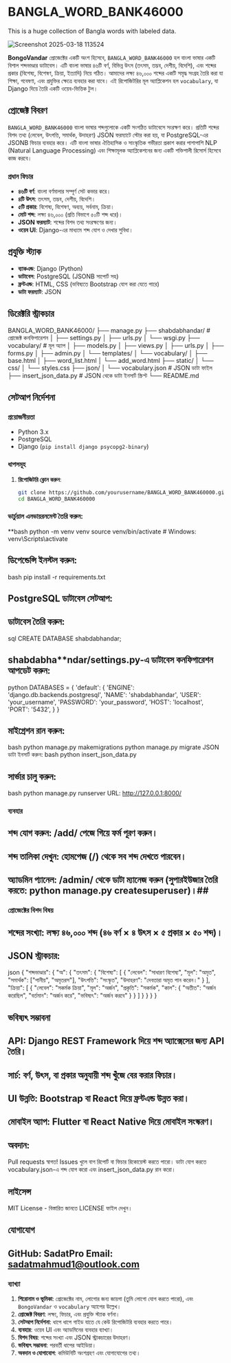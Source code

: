 # BANGLA_WORD_BANK46000
 This is a huge collection of Bangla words with labeled data.
 
![Screenshot 2025-03-18 113524](https://github.com/user-attachments/assets/ad3b896a-2bd0-4401-b659-6f4cc0883ff0)


**BongoVandar** প্রোজেক্টের একটি অংশ হিসেবে, `BANGLA_WORD_BANK46000` হল বাংলা ভাষার একটি বিশাল শব্দভাণ্ডার ডাটাবেস। এটি বাংলা ভাষার ৪৬টি বর্ণ, বিভিন্ন উৎস (তৎসম, তদ্ভব, দেশীয়, বিদেশি), এবং শব্দের প্রকার (বিশেষ্য, বিশেষণ, ক্রিয়া, ইত্যাদি) নিয়ে গঠিত। আমাদের লক্ষ্য ৪৬,০০০ শব্দের একটি সমৃদ্ধ সংগ্রহ তৈরি করা যা শিক্ষা, গবেষণা, এবং প্রযুক্তির ক্ষেত্রে ব্যবহার করা যাবে। এই রিপোজিটরির মূল অ্যাপ্লিকেশন হল `vocabulary`, যা Django দিয়ে তৈরি একটি ওয়েব-ভিত্তিক টুল।

## প্রোজেক্ট বিবরণ
`BANGLA_WORD_BANK46000` বাংলা ভাষার শব্দগুলোকে একটি সংগঠিত ডাটাবেসে সংরক্ষণ করে। প্রতিটি শব্দের বিশদ তথ্য (লেবেল, উৎপত্তি, সমার্থক, উদাহরণ) JSON ফরম্যাটে স্টোর করা হয়, যা PostgreSQL-এর JSONB ফিচার ব্যবহার করে। এটি বাংলা ভাষার ঐতিহাসিক ও সাংস্কৃতিক গভীরতা প্রকাশ করার পাশাপাশি NLP (Natural Language Processing) এবং শিক্ষামূলক অ্যাপ্লিকেশনের জন্য একটি শক্তিশালী রিসোর্স হিসেবে কাজ করবে।

### প্রধান ফিচার
- **৪৬টি বর্ণ**: বাংলা বর্ণমালার সম্পূর্ণ সেট কভার করে।
- **৪টি উৎস**: তৎসম, তদ্ভব, দেশীয়, বিদেশি।
- **৫টি প্রকার**: বিশেষ্য, বিশেষণ, অব্যয়, সর্বনাম, ক্রিয়া।
- **মোট শব্দ**: লক্ষ্য ৪৬,০০০ (প্রতি বিভাগে ৫০টি শব্দ ধরে)।
- **JSON ফরম্যাট**: শব্দের বিশদ তথ্য সংরক্ষণের জন্য।
- **ওয়েব UI**: Django-এর মাধ্যমে শব্দ যোগ ও দেখার সুবিধা।

## প্রযুক্তি স্ট্যাক
- **ব্যাকএন্ড**: Django (Python)
- **ডাটাবেস**: PostgreSQL (JSONB সাপোর্ট সহ)
- **ফ্রন্টএন্ড**: HTML, CSS (ভবিষ্যতে Bootstrap যোগ করা যেতে পারে)
- **ডাটা ফরম্যাট**: JSON

## ডিরেক্টরি স্ট্রাকচার
BANGLA_WORD_BANK46000/
├── manage.py
├── shabdabhandar/          # প্রোজেক্ট কনফিগারেশন
│   ├── settings.py
│   ├── urls.py
│   └── wsgi.py
├── vocabulary/             # মূল অ্যাপ
│   ├── models.py
│   ├── views.py
│   ├── urls.py
│   ├── forms.py
│   ├── admin.py
│   └── templates/
│       └── vocabulary/
│           ├── base.html
│           ├── word_list.html
│           └── add_word.html
├── static/
│   └── css/
│       └── styles.css
├── json/
│   └── vocabulary.json         # JSON ডাটা ফাইল
├── insert_json_data.py     # JSON থেকে ডাটা ইনসার্ট স্ক্রিপ্ট
└── README.md

## সেটআপ নির্দেশনা
### প্রয়োজনীয়তা
- Python 3.x
- PostgreSQL
- Django (`pip install django psycopg2-binary`)

### ধাপসমূহ
1. **রিপোজিটরি ক্লোন করুন**:
   ```bash
   git clone https://github.com/yourusername/BANGLA_WORD_BANK460000.git
   cd BANGLA_WORD_BANK460000
### ভার্চুয়াল এনভায়রনমেন্ট তৈরি করুন:
**bash
python -m venv venv
source venv/bin/activate  # Windows: venv\Scripts\activate
## ডিপেন্ডেন্সি ইনস্টল করুন:
bash
pip install -r requirements.txt
## PostgreSQL ডাটাবেস সেটআপ:
## ডাটাবেস তৈরি করুন:
sql
CREATE DATABASE shabdabhandar;
## shabdabha**ndar/settings.py-এ ডাটাবেস কনফিগারেশন আপডেট করুন:
python
DATABASES = {
    'default': {
        'ENGINE': 'django.db.backends.postgresql',
        'NAME': 'shabdabhandar',
        'USER': 'your_username',
        'PASSWORD': 'your_password',
        'HOST': 'localhost',
        'PORT': '5432',
    }
}
## মাইগ্রেশন রান করুন:
bash
python manage.py makemigrations
python manage.py migrate
JSON ডাটা ইনসার্ট করুন:
bash
python insert_json_data.py
## সার্ভার চালু করুন:
bash
python manage.py runserver
URL: http://127.0.0.1:8000/
### ব্যবহার
## শব্দ যোগ করুন: /add/ পেজে গিয়ে ফর্ম পূরণ করুন।
## শব্দ তালিকা দেখুন: হোমপেজ (/) থেকে সব শব্দ দেখতে পারবেন।
## অ্যাডমিন প্যানেল: /admin/ থেকে ডাটা ম্যানেজ করুন (সুপারইউজার তৈরি করতে: python manage.py createsuperuser)।##
### প্রোজেক্টের বিশদ বিষয়
## শব্দের সংখ্যা: লক্ষ্য ৪৬,০০০ শব্দ (৪৬ বর্ণ × ৪ উৎস × ৫ প্রকার × ৫০ শব্দ)।
## JSON স্ট্রাকচার:
json
{
  "শব্দভাণ্ডার": {
    "অ": {
      "তৎসম": {
        "বিশেষ্য": [
          {
            "লেবেল": "সাধারণ বিশেষ্য",
            "মূল": "অমৃত",
            "সমার্থক": ["পানীয়", "অমৃতরস"],
            "উৎপত্তি": "সংস্কৃত",
            "উদাহরণ": "দেবতারা অমৃত পান করেন।"
          }
        ],
        "ক্রিয়া": [
          {
            "লেবেল": "সকর্মক ক্রিয়া",
            "মূল": "অর্জন",
            "প্রকৃতি": "সকর্মক",
            "কাল": {
              "অতীত": "অর্জন করেছিল",
              "বর্তমান": "অর্জন করে",
              "ভবিষ্যৎ": "অর্জন করবে"
            }
          }
        ]
      }
    }
  }
}
## ভবিষ্যৎ সম্ভাবনা
## API: Django REST Framework দিয়ে শব্দ অ্যাক্সেসের জন্য API তৈরি।
## সার্চ: বর্ণ, উৎস, বা প্রকার অনুযায়ী শব্দ খুঁজে বের করার ফিচার।
## UI উন্নতি: Bootstrap বা React দিয়ে ফ্রন্টএন্ড উন্নত করা।
## মোবাইল অ্যাপ: Flutter বা React Native দিয়ে মোবাইল সংস্করণ।
## অবদান:
Pull requests স্বাগত! Issues খুলে বাগ রিপোর্ট বা ফিচার রিকোয়েস্ট করতে পারো।
ডাটা যোগ করতে vocabulary.json-এ শব্দ যোগ করো এবং insert_json_data.py রান করো।
## লাইসেন্স
MIT License - বিস্তারিত জানতে LICENSE ফাইল দেখুন।
## যোগাযোগ
GitHub: SadatPro
Email: sadatmahmud1@outlook.com
---

### ব্যাখ্যা
1. **শিরোনাম ও ভূমিকা**: প্রোজেক্টের নাম, লোগোর জন্য জায়গা (তুমি লোগো যোগ করতে পারো), এবং `BongoVandar` ও `vocabulary` অ্যাপের উল্লেখ।
2. **প্রোজেক্ট বিবরণ**: লক্ষ্য, ফিচার, এবং প্রযুক্তি স্ট্যাক বর্ণনা।
3. **সেটআপ নির্দেশনা**: ধাপে ধাপে গাইড যাতে যে কেউ রিপোজিটরি ব্যবহার করতে পারে।
4. **ব্যবহার**: ওয়েব UI এবং অ্যাডমিনের ব্যবহার ব্যাখ্যা।
5. **বিশদ বিষয়**: শব্দের সংখ্যা এবং JSON স্ট্রাকচারের উদাহরণ।
6. **ভবিষ্যৎ সম্ভাবনা**: পরবর্তী ধাপের আইডিয়া।
7. **অবদান ও যোগাযোগ**: কমিউনিটি অংশগ্রহণ এবং যোগাযোগের তথ্য।

